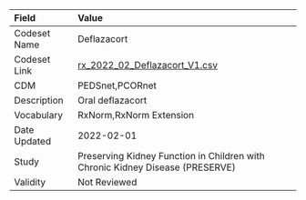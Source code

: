 |Field        |Value                                                                         |
|:------------|:-----------------------------------------------------------------------------|
|Codeset Name |Deflazacort                                                                   |
|Codeset Link |[rx_2022_02_Deflazacort_V1.csv](https://github.com/PEDSnet/Variable-Dictionary/blob/main/drugs/rx_2022_02_Deflazacort_V1.csv.csv)|
|CDM          |PEDSnet,PCORnet                                                               |
|Description  |Oral deflazacort                                                              |
|Vocabulary   |RxNorm,RxNorm Extension                                                       |
|Date Updated |2022-02-01                                                                    |
|Study        |Preserving Kidney Function in Children with Chronic Kidney Disease (PRESERVE) |
|Validity     |Not Reviewed                                                                  |
